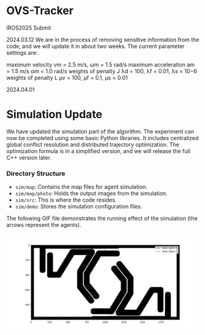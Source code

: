 # OVS-Tracker
IROS2025 Submit

2024.03.12
We are in the process of removing sensitive information from the code, and we will update it in about two weeks. The current parameter settings are:

maximum velocity vm = 2.5 m/s, ωm = 1.5 rad/s
maximum acceleration am = 1.5 m/s
αm = 1.0 rad/s
weights of penalty J λd = 100, λf = 0.01, λs = 10−6
weights of penalty L µv = 100, µf = 0.1, µs = 0.01

2024.04.01
# Simulation Update

We have updated the simulation part of the algorithm. The experiment can now be completed using some basic Python libraries. It includes centralized global conflict resolution and distributed trajectory optimization. The optimization formula is in a simplified version, and we will release the full C++ version later.

### Directory Structure
- `sim/map`: Contains the map files for agent simulation.
- `sim/map/photo`: Holds the output images from the simulation.
- `sim/src`: This is where the code resides.
- `sim/demo`: Stores the simulation configuration files.

The following GIF file demonstrates the running effect of the simulation (the arrows represent the agents).

![Simulation Demo](demo.gif)


